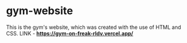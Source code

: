 # gym-website 
This is the gym's website, which was created with the use of HTML and CSS.
LINK - **https://gym-on-freak-rldv.vercel.app/**
